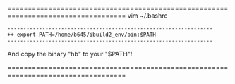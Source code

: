 ===================================================================================
vim ~/.bashrc

	-----------------------------------------------------------------
	++ export PATH=/home/b645/ibuild2_env/bin:$PATH
	-----------------------------------------------------------------

And copy the binary "hb" to your "$PATH"!

===================================================================================
